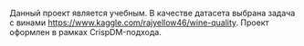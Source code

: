 Данный проект является учебным.
В качестве датасета выбрана задача с винами https://www.kaggle.com/rajyellow46/wine-quality.
Проект оформлен в рамках CrispDM-подхода.
